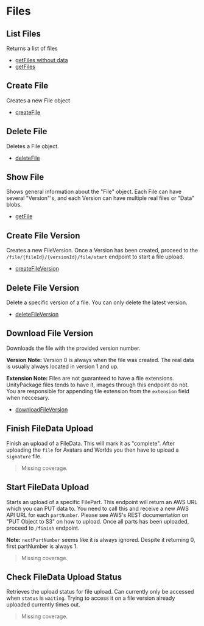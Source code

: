 # Files

## List Files
Returns a list of files
* [getFiles without data](./getfiles-without-data.md)
* [getFiles](./getfiles.md)

## Create File
Creates a new File object
* [createFile](./createfile.md)

## Delete File
Deletes a File object.
* [deleteFile](./deletefile.md)

## Show File
Shows general information about the "File" object. Each File can have several "Version"'s, and each Version can have multiple real files or "Data" blobs.
* [getFile](./getfile.md)

## Create File Version
Creates a new FileVersion. Once a Version has been created, proceed to the `/file/{fileId}/{versionId}/file/start` endpoint to start a file upload.
* [createFileVersion](./createfileversion.md)

## Delete File Version
Delete a specific version of a file. You can only delete the latest version.
* [deleteFileVersion](./deletefileversion.md)

## Download File Version
Downloads the file with the provided version number.

**Version Note:** Version 0 is always when the file was created. The real data is usually always located in version 1 and up.

**Extension Note:** Files are not guaranteed to have a file extensions. UnityPackage files tends to have it, images through this endpoint do not. You are responsible for appending file extension from the `extension` field when neccesary.
* [downloadFileVersion](./downloadfileversion.md)

## Finish FileData Upload
Finish an upload of a FileData. This will mark it as "complete". After uploading the `file` for Avatars and Worlds you then have to upload a `signature` file.
> Missing coverage.

## Start FileData Upload
Starts an upload of a specific FilePart. This endpoint will return an AWS URL which you can PUT data to. You need to call this and receive a new AWS API URL for each `partNumber`. Please see AWS's REST documentation on "PUT Object to S3" on how to upload. Once all parts has been uploaded, proceed to `/finish` endpoint.

**Note:** `nextPartNumber` seems like it is always ignored. Despite it returning 0, first partNumber is always 1.
> Missing coverage.

## Check FileData Upload Status
Retrieves the upload status for file upload. Can currently only be accessed when `status` is `waiting`. Trying to access it on a file version already uploaded currently times out.
> Missing coverage.

	
